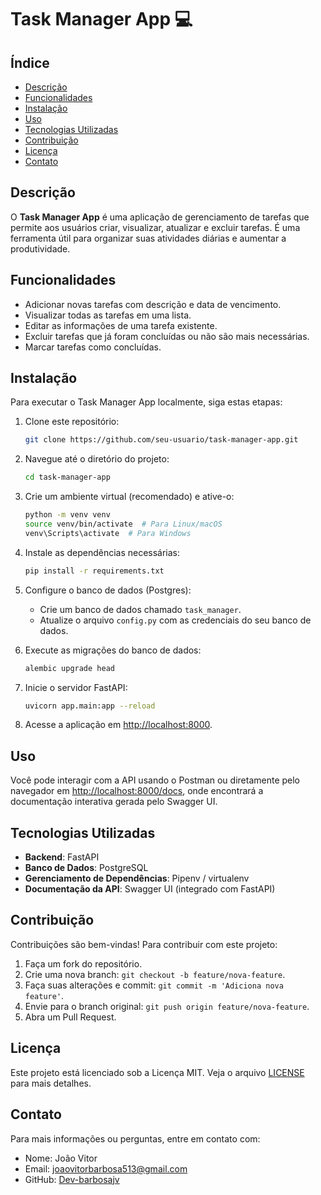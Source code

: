 # Task Manager App 💻

## Índice

- [Descrição](#descrição)
- [Funcionalidades](#funcionalidades)
- [Instalação](#instalação)
- [Uso](#uso)
- [Tecnologias Utilizadas](#tecnologias-utilizadas)
- [Contribuição](#contribuição)
- [Licença](#licença)
- [Contato](#contato)

## Descrição

O **Task Manager App** é uma aplicação de gerenciamento de tarefas que permite aos usuários criar, visualizar, atualizar e excluir tarefas. É uma ferramenta útil para organizar suas atividades diárias e aumentar a produtividade.

## Funcionalidades

- Adicionar novas tarefas com descrição e data de vencimento.
- Visualizar todas as tarefas em uma lista.
- Editar as informações de uma tarefa existente.
- Excluir tarefas que já foram concluídas ou não são mais necessárias.
- Marcar tarefas como concluídas.

## Instalação

Para executar o Task Manager App localmente, siga estas etapas:

1. Clone este repositório:

    ```bash
    git clone https://github.com/seu-usuario/task-manager-app.git
    ```

2. Navegue até o diretório do projeto:

    ```bash
    cd task-manager-app
    ```

3. Crie um ambiente virtual (recomendado) e ative-o:

    ```bash
    python -m venv venv
    source venv/bin/activate  # Para Linux/macOS
    venv\Scripts\activate  # Para Windows
    ```

4. Instale as dependências necessárias:

    ```bash
    pip install -r requirements.txt
    ```

5. Configure o banco de dados (Postgres):

    - Crie um banco de dados chamado `task_manager`.
    - Atualize o arquivo `config.py` com as credenciais do seu banco de dados.

6. Execute as migrações do banco de dados:

    ```bash
    alembic upgrade head
    ```

7. Inicie o servidor FastAPI:

    ```bash
    uvicorn app.main:app --reload
    ```

8. Acesse a aplicação em [http://localhost:8000](http://localhost:8000).

## Uso

Você pode interagir com a API usando o Postman ou diretamente pelo navegador em [http://localhost:8000/docs](http://localhost:8000/docs), onde encontrará a documentação interativa gerada pelo Swagger UI.

## Tecnologias Utilizadas

- **Backend**: FastAPI
- **Banco de Dados**: PostgreSQL
- **Gerenciamento de Dependências**: Pipenv / virtualenv
- **Documentação da API**: Swagger UI (integrado com FastAPI)

## Contribuição

Contribuições são bem-vindas! Para contribuir com este projeto:

1. Faça um fork do repositório.
2. Crie uma nova branch: `git checkout -b feature/nova-feature`.
3. Faça suas alterações e commit: `git commit -m 'Adiciona nova feature'`.
4. Envie para o branch original: `git push origin feature/nova-feature`.
5. Abra um Pull Request.

## Licença

Este projeto está licenciado sob a Licença MIT. Veja o arquivo [LICENSE](LICENSE) para mais detalhes.

## Contato

Para mais informações ou perguntas, entre em contato com:

- Nome: João Vitor
- Email: joaovitorbarbosa513@gmail.com
- GitHub: [Dev-barbosajv](https://github.com/Dev-barbosajv)
